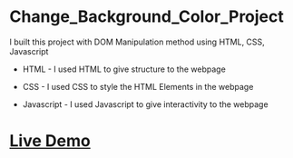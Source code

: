 # Change_Background_Color_Project
 I built this project with DOM Manipulation method using HTML, CSS, Javascript
 <ul>
 <li><p>HTML - I used HTML to give structure to the webpage</p></li>
 <li><p>CSS - I used CSS to style the HTML Elements in the webpage</p></li>
 <li><p>Javascript - I used Javascript to give interactivity to the webpage</p></li>
 </ul>
 
 # [Live Demo](https://anushav-2002.github.io/Change_Background_Color_Project/)
 
 
 
